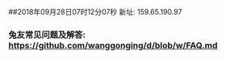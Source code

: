##2018年09月28日07时12分07秒 新址: 159.65.190.97
### 兔友常见问题及解答: https://github.com/wanggonging/d/blob/w/FAQ.md
